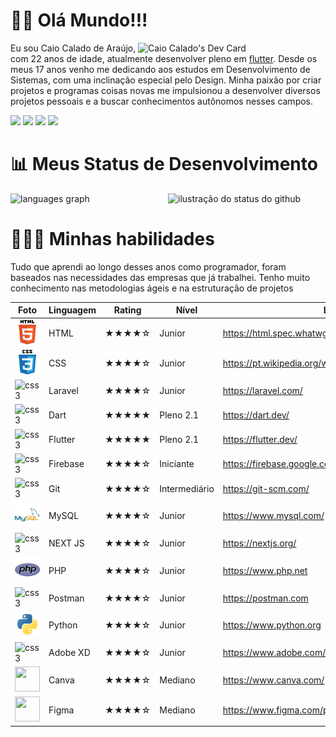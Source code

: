 # 👋🏻 Olá Mundo!!!

<img src="https://api.daily.dev/devcards/v2/0g4yCRXZXxrVmk4kqsw1i.png?type=wide&r=frz" width="300" alt="Caio Calado's Dev Card" align="right"/>

Eu sou Caio Calado de Araújo, com 22 anos de idade, atualmente desenvolver pleno em [flutter](https://flutter.dev/).
Desde os meus 17 anos venho me dedicando aos estudos em Desenvolvimento de Sistemas, com uma inclinação especial pelo Design.
Minha paixão por criar projetos e programas coisas novas me impulsionou a desenvolver diversos projetos pessoais e a buscar conhecimentos autônomos nesses campos.

<div>
  <img src="https://img.shields.io/badge/Instagram-E4405F?style=for-the-badge&logo=instagram&logoColor=white" />

  <img src="https://img.shields.io/badge/LinkedIn-0077B5?style=for-the-badge&logo=linkedin&logoColor=white" />

  <img src="https://img.shields.io/badge/Gmail-D14836?style=for-the-badge&logo=gmail&logoColor=white" />

  <img src="https://img.shields.io/badge/Stack_Overflow-FE7A16?style=for-the-badge&logo=stack-overflow&logoColor=white" />
</div>

# 📊 Meus Status de Desenvolvimento

<img align='right' src="https://github-readme-stats.vercel.app/api?username=Kainato&hide_title=false&hide_rank=false&show_icons=true&include_all_commits=true&count_private=true&disable_animations=false&theme=dark&locale=en&hide_border=false&order=1" width="50%" alt="ilustração do status do github">

<img src="https://github-readme-stats.vercel.app/api/top-langs?username=Kainato&locale=en&hide_title=false&layout=compact&card_width=320&langs_count=5&theme=dark&hide_border=false&order=2" width="40%" alt="languages graph"  />

# 👨🏻‍💻 Minhas habilidades

Tudo que aprendi ao longo desses anos como programador, foram baseados nas necessidades das empresas que já trabalhei. Tenho muito conhecimento nas metodologias ágeis e na estruturação de projetos

| Foto | Linguagem | Rating | Nível | Link
| ---- | --------- | ------ | ----- | ---------------------
| <img src="https://raw.githubusercontent.com/devicons/devicon/master/icons/html5/html5-original-wordmark.svg" alt="css3" width="40" height="40"/> | HTML | ★★★★☆ | Junior | https://html.spec.whatwg.org/multipage/
| <img src="https://raw.githubusercontent.com/devicons/devicon/master/icons/css3/css3-original-wordmark.svg" alt="css3" width="40" height="40"/> | CSS | ★★★★☆ | Junior | https://pt.wikipedia.org/wiki/Cascading_Style_Sheets
| <img src="https://upload.wikimedia.org/wikipedia/commons/thumb/9/9a/Laravel.svg/1969px-Laravel.svg.png" alt="css3" width="40" height="40"/> | Laravel | ★★★★☆ | Junior | https://laravel.com/
| <img src="https://www.vectorlogo.zone/logos/dartlang/dartlang-icon.svg" alt="css3" width="40" height="40"/> | Dart | ★★★★★ | Pleno 2.1 | https://dart.dev/
| <img src="https://www.vectorlogo.zone/logos/flutterio/flutterio-icon.svg" alt="css3" width="40" height="40"/> | Flutter | ★★★★★ | Pleno 2.1 | https://flutter.dev/
| <img src="https://www.vectorlogo.zone/logos/firebase/firebase-icon.svg" alt="css3" width="40" height="40"/> | Firebase | ★★★★☆ | Iniciante | https://firebase.google.com/?hl=pt-br
| <img src="https://www.vectorlogo.zone/logos/git-scm/git-scm-icon.svg" alt="css3" width="40" height="40"/> | Git | ★★★★☆ | Intermediário | https://git-scm.com/
| <img src="https://raw.githubusercontent.com/devicons/devicon/master/icons/mysql/mysql-original-wordmark.svg" alt="css3" width="40" height="40"/> | MySQL | ★★★★☆ | Junior | https://www.mysql.com/
| <img src="https://images-cdn.openxcell.com/wp-content/uploads/2024/07/24154156/dango-inner-2.webp" alt="css3" width="40" height="40"/> | NEXT JS | ★★★★☆ | Junior | https://nextjs.org/
| <img src="https://raw.githubusercontent.com/devicons/devicon/master/icons/php/php-original.svg" alt="css3" width="40" height="40"/> | PHP | ★★★★☆ | Junior | https://www.php.net
| <img src="https://www.vectorlogo.zone/logos/getpostman/getpostman-icon.svg" alt="css3" width="40" height="40"/> | Postman | ★★★★☆ | Junior | https://postman.com
| <img src="https://raw.githubusercontent.com/devicons/devicon/master/icons/python/python-original.svg" alt="css3" width="40" height="40"/> | Python | ★★★★☆ | Junior | https://www.python.org
| <img src="https://cdn.freebiesupply.com/logos/large/2x/adobe-xd-logo-png-transparent.png" alt="css3" width="40" height="40"/> | Adobe XD | ★★★★☆ | Junior | https://www.adobe.com/products/xd.html
| <img src="https://images-eds-ssl.xboxlive.com/image?url=4rt9.lXDC4H_93laV1_eHHFT949fUipzkiFOBH3fAiZZUCdYojwUyX2aTonS1aIwMrx6NUIsHfUHSLzjGJFxxo4K81Ei7WzcnqEk8W.MgwZ2USF67LoosXUmU.VHOY0SRePExEGzmVLqWzn6JzP42krbR7kwuFuFnxfGCb41fkM-&format=source" width="40" height="40"/> | Canva | ★★★★☆ | Mediano | https://www.canva.com/
| <img src="https://cdn.sanity.io/images/599r6htc/regionalized/5094051dac77593d0f0978bdcbabaf79e5bb855c-1080x1080.png?w=540&h=540&q=75&fit=max&auto=format" width="40" height="40"/> | Figma | ★★★★☆ | Mediano | https://www.figma.com/pt-br/
